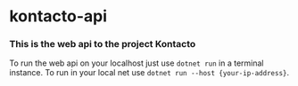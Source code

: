 # kontacto-api

### This is the web api to the project Kontacto

To run the web api on your localhost just use ```dotnet run``` in a terminal instance.
To run in your local net use ```dotnet run --host {your-ip-address}```.
